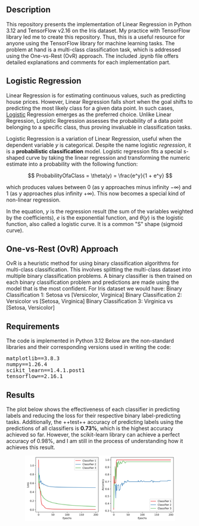 ## Description
This repository presents the implementation of Linear Regression in Python 3.12 and TensorFlow v2.16 on the Iris dataset. My practice with TensorFlow library led me to create this repository. Thus, this is a useful resource for anyone using the TensorFlow library for machine learning tasks. The problem at hand is a multi-class classification task, which is addressed using the One-vs-Rest (OvR) approach. The included .ipynb file offers detailed explanations and comments for each implementation part.

## Logistic Regression

Linear Regression is for estimating continuous values, such as predicting house prices. However, Linear Regression falls short when the goal shifts to predicting the most likely class for a given data point. In such cases, <u>Logistic</u> Regression emerges as the preferred choice. Unlike Linear Regression, Logistic Regression assesses the probability of a data point belonging to a specific class, thus proving invaluable in classification tasks.

Logistic Regression is a variation of Linear Regression, useful when the dependent variable <i>y</i> is categorical. Despite the name logistic <i>regression</i>, it is a <b>probabilistic classification</b> model. Logistic regression fits a special s-shaped curve by taking the linear regression and transforming the numeric estimate into a probability with the following function:

$$
ProbabilityOfaClass = \theta(y) = \frac{e^y}{1 + e^y}
$$


which produces values between 0 (as y approaches minus infinity $-\infty$) and 1 (as y approaches plus infinity $+\infty$). This now becomes a special kind of non-linear regression.

In the equation, <i>y</i> is the regression result (the sum of the variables weighted by the coefficients), $e$ is the exponential function, and $\theta(y)$ is the logistic function, also called a logistic curve. It is a common "S" shape (sigmoid curve).



## One-vs-Rest (OvR) Approach
OvR is a heuristic method for using binary classification algorithms for multi-class classification. This involves splitting the multi-class dataset into multiple binary classification problems. A binary classifier is then trained on each binary classification problem and predictions are made using the model that is the most confident. For Iris dataset we would have:
Binary Classification 1: Setosa vs [Versicolor, Virginica]
Binary Classification 2: Versicolor vs [Setosa, Virginica]
Binary Classification 3: Virginica vs [Setosa, Versicolor]



## Requirements
The code is implemented in Python 3.12 Below are the non-standard libraries and their corresponding versions used in writing the code:
<pre>
matplotlib==3.8.3
numpy==1.26.4
scikit_learn==1.4.1.post1
tensorflow==2.16.1
</pre>



## Results

The plot below shows the effectiveness of each classifier in predicting labels and reducing the loss for their respective binary label-predicting tasks. Additionally, the ++test++ accuracy of predicting labels using the predictions of all classifiers is **0.73%**, which is the highest accuracy achieved so far. However, the scikit-learn library can achieve a perfect accuracy of 0.98%, and I am still in the process of understanding how it achieves this result.

<p align="center">
  <img src="./plot.png" width="80%" height=80% />
</div>
